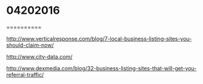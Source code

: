# 04202016
==========

http://www.verticalresponse.com/blog/7-local-business-listing-sites-you-should-claim-now/

http://www.city-data.com/

http://www.dexmedia.com/blog/32-business-listing-sites-that-will-get-you-referral-traffic/


